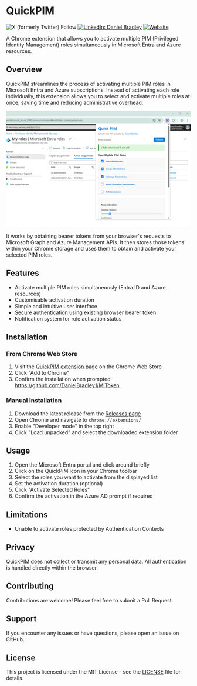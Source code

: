 # QuickPIM

![X (formerly Twitter) Follow](https://img.shields.io/twitter/follow/DanielatOCN)
[![LinkedIn: Daniel Bradley](https://img.shields.io/badge/LinkedIn-Daniel%20Bradley-blue?style=flat-square&logo=linkedin)](https://www.linkedin.com/in/danielbradley2/) 
[![Website](https://img.shields.io/badge/Blog-Our%20Cloud%20Network-orange?style=flat-square&logo=internet-explorer)](https://ourcloudnetwork.com/)

A Chrome extension that allows you to activate multiple PIM (Privileged Identity Management) roles simultaneously in Microsoft Entra and Azure resources.

## Overview

QuickPIM streamlines the process of activating multiple PIM roles in Microsoft Entra and Azure subscriptions. Instead of activating each role individually, this extension allows you to select and activate multiple roles at once, saving time and reducing administrative overhead.

<p align="left">
  <img src="preview/QuickPIM1.png" alt="QuickPIM Interface" width="600">
</p>

It works by obtaining bearer tokens from your browser's requests to Microsoft Graph and Azure Management APIs. It then stores those tokens within your Chrome storage and uses them to obtain and activate your selected PIM roles.

## Features

- Activate multiple PIM roles simultaneously (Entra ID and Azure resources)
- Customisable activation duration
- Simple and intuitive user interface
- Secure authentication using existing browser bearer token
- Notification system for role activation status

## Installation

### From Chrome Web Store
1. Visit the [QuickPIM extension page](https://chromewebstore.google.com/detail/quickpim/gnhcemgacdhjljehgcnnjglhkegebikb) on the Chrome Web Store
2. Click "Add to Chrome"
3. Confirm the installation when prompted
https://github.com/DanielBradley1/MiToken
### Manual Installation
1. Download the latest release from the [Releases page](https://github.com/DanielBradley1/QuickPIM/releases)
2. Open Chrome and navigate to `chrome://extensions/`
3. Enable "Developer mode" in the top right
4. Click "Load unpacked" and select the downloaded extension folder

## Usage

1. Open the Microsoft Entra portal and click around briefly
2. Click on the QuickPIM icon in your Chrome toolbar
3. Select the roles you want to activate from the displayed list
4. Set the activation duration (optional)
5. Click "Activate Selected Roles"
6. Confirm the activation in the Azure AD prompt if required

## Limitations

- Unable to activate roles protected by Authentication Contexts

## Privacy

QuickPIM does not collect or transmit any personal data. All authentication is handled directly within the browser.

## Contributing

Contributions are welcome! Please feel free to submit a Pull Request.

## Support

If you encounter any issues or have questions, please open an issue on GitHub.

## License

This project is licensed under the MIT License - see the [LICENSE](LICENSE) file for details.
